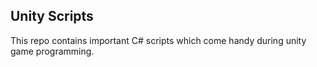 ## Unity Scripts

This repo contains important C# scripts which come handy during unity game programming.   